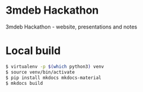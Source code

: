 # 3mdeb Hackathon

3mdeb Hackathon - website, presentations and notes

# Local build

```bash
$ virtualenv -p $(which python3) venv
$ source venv/bin/activate
$ pip install mkdocs mkdocs-material
$ mkdocs build
```
